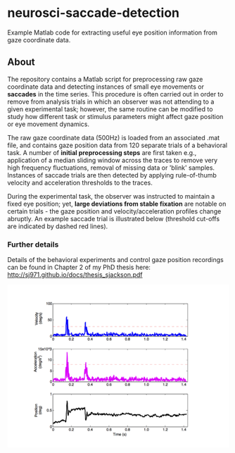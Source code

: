 # neurosci-saccade-detection
Example Matlab code for extracting useful eye position information from gaze 
coordinate data.

## About
The repository contains a Matlab script for preprocessing raw gaze coordinate 
data and detecting instances of small eye movements or **saccades** in the time
series. This procedure is often carried out in order to remove from analysis trials 
in which an observer was not attending to a given experimental task; however, the same
routine can be modified to study how different task or stimulus parameters might affect
gaze position or eye movement dynamics.

The raw gaze coordinate data (500Hz) is loaded from an associated .mat file, and 
contains gaze position data from 120 separate trials of a behavioral task. A number
of **initial preprocessing steps** are first taken e.g., application of a median sliding 
window across the traces to remove very high frequency fluctuations, removal of missing 
data or 'blink' samples. Instances of saccade trials are then detected by applying 
rule-of-thumb velocity and acceleration thresholds to the traces. 

During the experimental task, the observer was instructed to maintain a fixed eye position; 
yet, **large deviations from stable fixation** are notable on certain trials - the gaze position 
and velocity/acceleration profiles change abruptly. An example saccade trial is illustrated 
below (threshold cut-offs are indicated by dashed red lines).

### Further details

Details of the behavioral experiments and control gaze position recordings can be found in 
Chapter 2 of my PhD thesis here:                              
http://sj971.github.io/docs/thesis_sjackson.pdf

![Saccade detection](sample_saccade.png)
